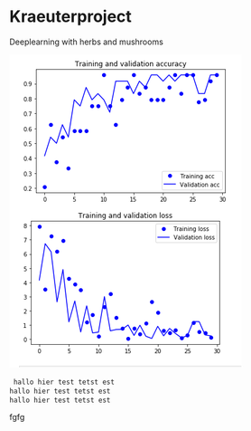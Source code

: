 # Kraeuterproject
Deeplearning with herbs and mushrooms

![alt text](https://github.com/TTJakob/Kraeuterproject/blob/1.1/3VVG16.PNG)


 
 ```
  hallo hier test tetst est
 hallo hier test tetst est
 hallo hier test tetst est
 
 ``` 


fgfg
